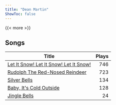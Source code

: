 ```yaml
---
title: "Dean Martin"
ShowToc: false
---
```


{{< more >}}

## Songs
Title | Plays 
----- | -----: 
[Let It Snow! Let It Snow! Let It Snow!](/songs/let-it-snow-let-it-snow-let-it-snow) | 746
[Rudolph The Red-Nosed Reindeer](/songs/rudolph-the-red-nosed-reindeer) | 723
[Silver Bells](/songs/silver-bells) | 134
[Baby, It's Cold Outside](/songs/baby-its-cold-outside) | 128
[Jingle Bells](/songs/jingle-bells) | 24

